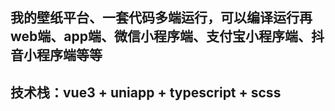 ## 我的壁纸平台、一套代码多端运行，可以编译运行再web端、app端、微信小程序端、支付宝小程序端、抖音小程序端等等

## 技术栈：vue3 + uniapp + typescript + scss
